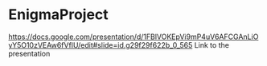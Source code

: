 # EnigmaProject
https://docs.google.com/presentation/d/1FBlVOKEpVi9mP4uV6AFCGAnLiOyY5O10zVEAw6fVfIU/edit#slide=id.g29f29f622b_0_565 Link to the presentation
